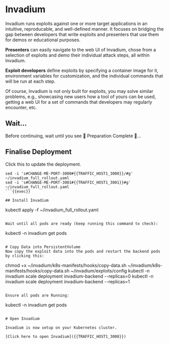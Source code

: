 # Invadium

Invadium runs exploits against one or more target applications in an intuitive, reproducable, and well-defined manner. It focuses on bridging the gap between developers that write exploits and presenters that use them for demos or educational purposes.

**Presenters** can easily navigate to the web UI of Invadium, chose from a selection of exploits and demo their individual attack steps, all within Invadium.

**Exploit developers** define exploits by specifying a container image for it, environment variables for customization, and the individual commands that will be run at each step.

Of course, Invadium is not only built for exploits, you may solve similar problems, e.g., showcasing new users how a tool of yours can be used, getting a web UI for a set of commands that developers may regularly encounter, etc.

## Wait...

Before continuing, wait until you see 🎉 Preparation Complete 🎉...

## Finalise Deployment

Click this to update the deployment.

```
sed -i 's#CHANGE-ME-PORT-3000#{{TRAFFIC_HOST1_3000}}/#g' ~/invadium_full_rollout.yaml
sed -i 's#CHANGE-ME-PORT-3001#{{TRAFFIC_HOST1_3001}}#g' ~/invadium_full_rollout.yaml
```{{exec}}

## Install Invadium
```
kubectl apply -f ~/invadium_full_rollout.yaml
```{{exec}}

Wait until all pods are ready (keep running this command to check):

```
kubectl -n invadium get pods
```{{exec}}

# Copy Data into PersistentVolume
Now copy the exploit data into the pods and restart the backend pods by clicking this:

```
chmod +x ~/invadium/k8s-manifests/hooks/copy-data.sh
~/invadium/k8s-manifests/hooks/copy-data.sh ~/invadium/exploits/config
kubectl -n invadium scale deployment invadium-backend --replicas=0
kubectl -n invadium scale deployment invadium-backend --replicas=1
```{{exec}}

Ensure all pods are Running:

```
kubectl -n invadium get pods
```{{exec}}

# Open Invadium

Invadium is now setup on your Kubernetes cluster.

[Click here to open Invadium]({{TRAFFIC_HOST1_3000}})